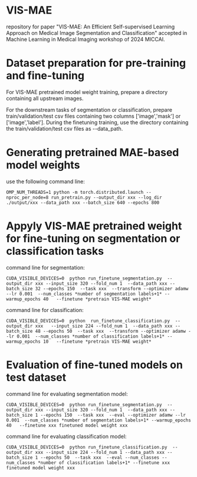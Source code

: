 # VIS-MAE
repository for paper "VIS-MAE: An Efficient Self-supervised Learning Approach on Medical Image Segmentation and Classification" accepted in Machine Learning in Medical Imaging workshop of 2024 MICCAI.

# Dataset preparation for pre-training and fine-tuning
For VIS-MAE pretrained model weight training, prepare a directory containing all upstream images.

For the downstream tasks of segmentation or classification, prepare train/validation/test csv files containing two columns ['image','mask'] or ['image','label']. During the finetuning training, use the directory containing the train/validation/test csv files as --data_path.  
# Generating pretrained MAE-based model weights

use the following command line:
```
OMP_NUM_THREADS=1 python -m torch.distributed.launch --nproc_per_node=8 run_pretrain.py --output_dir xxx --log_dir ./output/xxx --data_path xxx --batch_size 640 --epochs 800
```
# Appyly VIS-MAE pretrained weight for fine-tuning on segmentation or classification tasks
command line for segmentation:
```
CUDA_VISIBLE_DEVICES=0  python run_finetune_segmentation.py  --output_dir xxx --input_size 320 --fold_num 1  --data_path xxx --batch_size 32 --epochs 150  --task xxx  --transform --optimizer adamw --lr 0.001  --num_classes *number of segmentation labels+1* --warmup_epochs 40   --finetune *pretrain VIS-MAE weight*
```
command line for classification:
```
CUDA_VISIBLE_DEVICES=0  python  run_finetune_classification.py  --output_dir xxx   --input_size 224 --fold_num 1  --data_path xxx --batch_size 48 --epochs 50  --task xxx  --transform --optimizer adamw --lr 0.001  --num_classes *number of classification labels+1* --warmup_epochs 10   --finetune *pretrain VIS-MAE weight*
```
# Evaluation of fine-tuned models on test dataset
command line for evaluating segmentation model:
```
CUDA_VISIBLE_DEVICES=0  python run_finetune_segmentation.py  --output_dir xxx --input_size 320 --fold_num 1  --data_path xxx --batch_size 1 --epochs 150  --task xxx  --eval --optimizer adamw --lr 0.001  --num_classes *number of segmentation labels+1* --warmup_epochs 40   --finetune xxx finetuned model weight xxx
```
command line for evaluating classification model:
```
CUDA_VISIBLE_DEVICES=0  python run_finetune_classification.py  --output_dir xxx --input_size 224 --fold_num 1 --data_path xxx --batch_size 1 --epochs 50  --task xxx  --eval --num_classes --num_classes *number of classification labels+1* --finetune xxx finetuned model weight xxx
```
